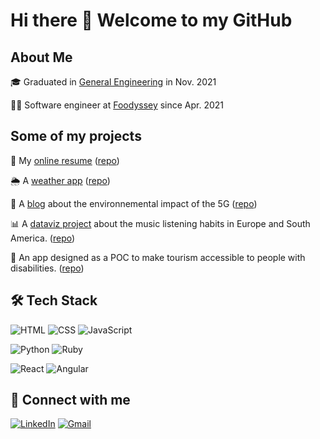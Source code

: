 # Hi there :wave: Welcome to my GitHub

## About Me
:mortar_board: Graduated in [General Engineering](https://www.ec-lyon.fr/) in Nov. 2021

:man_technologist: Software engineer at [Foodyssey](https://github.com/foodyssey/) since Apr. 2021

## Some of my projects
:page_facing_up: My [online resume](https://raphaelchalicarne.github.io/) ([repo](https://github.com/raphaelchalicarne.github.io))

:sun_behind_rain_cloud: A [weather app](https://raphaelchalicarne.github.io/weather-app) ([repo](https://github.com/raphaelchalicarne/weather-app))

:satellite: A [blog](https://raphaelchalicarne.github.io/environnement-5g) about the environnemental impact of the 5G ([repo](https://github.com/raphaelchalicarne/environnement-5g))

:bar_chart: A [dataviz project](https://observablehq.com/collection/@raphaelchalicarne/spotify) about the music listening habits in Europe and South America. ([repo](https://github.com/raphaelchalicarne/MOS5.5-dataviz))

:manual_wheelchair: An app designed as a POC to make tourism accessible to people with disabilities. ([repo](https://github.com/raphaelchalicarne/AccessHorizonsV0.1))

## :hammer_and_wrench: Tech Stack 
![HTML](https://img.shields.io/badge/-HTML-E15622?style=for-the-badge&logo=HTML5&logoColor=white)
![CSS](https://img.shields.io/badge/-CSS-1B7FDE?style=for-the-badge&logo=CSS3&logoColor=white)
![JavaScript](https://img.shields.io/badge/-JavaScript-E7BA15?style=for-the-badge&logo=JavaScript&logoColor=white)

![Python](https://img.shields.io/badge/-Python-3776AB?style=for-the-badge&logo=Python&logoColor=white)
![Ruby](https://img.shields.io/badge/-Ruby-CC342D?style=for-the-badge&logo=Ruby&logoColor=white)

![React](https://img.shields.io/badge/-React-61DAFB?style=for-the-badge&logo=React&logoColor=white)
![Angular](https://img.shields.io/badge/-Angular-DD0031?style=for-the-badge&logo=Angular&logoColor=white)

## :incoming_envelope: Connect with me
[![LinkedIn](https://img.shields.io/badge/-LINKEDIN-0077B5?style=for-the-badge&logo=linkedin&logoColor=white)](https://www.linkedin.com/in/raphael-chalicarne/)
[![Gmail](https://img.shields.io/badge/-GMAIL-D14836?style=for-the-badge&logo=gmail&logoColor=white)](mailto:raphael.chalicarne@outlook.com)

<!--
**raphaelchalicarne/raphaelchalicarne** is a ✨ _special_ ✨ repository because its `README.md` (this file) appears on your GitHub profile.

Here are some ideas to get you started:

- 🔭 I’m currently working on ...
- 🌱 I’m currently learning ...
- 👯 I’m looking to collaborate on ...
- 🤔 I’m looking for help with ...
- 💬 Ask me about ...
- 📫 How to reach me: ...
- 😄 Pronouns: ...
- ⚡ Fun fact: ...
-->
